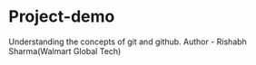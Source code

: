 # Project-demo
Understanding the concepts of git and github.
Author - Rishabh Sharma(Walmart Global Tech)
